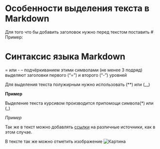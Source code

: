 # Особенности выделения текста в Markdown

Для того что бы добавить заголовок нужно перед текстом поставить # Пример:

# Синтаксис языка Markdown

= или - – подчёркиванием этими символами (не менее 3 подряд) выделяют заголовки  первого (“=”) и второго (“-”) уровней

Для выделения текста полужирным нужно использовать (**) или (__)

__Пример__

Выделение текста курсивом производится припомощи символа(*) или (_)

*Пример*

Так же в текст можно добавлять [ссылки](https://learn.microsoft.com/ru-ru/contribute/how-to-write-links) на различные источники, как в этом случае.

В тексте так же можно отметить изображение ![Картина](Горы.jpg)

